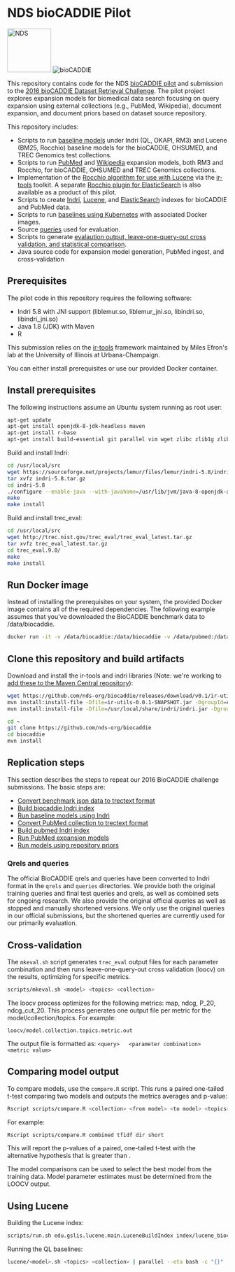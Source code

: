 # NDS bioCADDIE Pilot 

<img src="https://github.com/craig-willis/ndslabs/blob/master/docs/images/logos/NDS-badge.png" width="100" alt="NDS"> <img src="https://biocaddie.org/sites/default/files/biocaddie-logo.png" alt="bioCADDIE">

This repository contains code for the NDS [bioCADDIE pilot](https://biocaddie.org/expansion-models-biomedical-data-search) and submission to the [2016 bioCADDIE Dataset Retrieval Challenge](biocaddie.org/biocaddie-2016-dataset-retrieval-challenge). The pilot project explores expansion models for biomedical data search focusing on query expansion using external collections (e.g., PubMed, Wikipedia), document expansion, and document priors based on dataset source repository.

This repository includes:

* Scripts to run [baseline models](/baselines) under Indri (QL, OKAPI, RM3) and Lucene (BM25, Rocchio) baseline models for the bioCADDIE, OHSUMED, and TREC Genomics test collections.
* Scripts to run [PubMed](/pubmed) and [Wikipedia](/wikipedia) expansion models, both RM3 and Rocchio, for bioCADDIE, OHSUMED and TREC Genomics collections.
* Implementation of the [Rocchio algorithm for use with Lucene](https://github.com/uiucGSLIS/ir-tools/blob/master/src/main/java/edu/gslis/lucene/expansion/Rocchio.java) via the [ir-tools](https://github.com/uiucGSLIS/ir-tools/) toolkit. A separate [Rocchio plugin for ElasticSearch](https://github.com/nds-org/elasticsearch-queryexpansion-plugin) is also available as a product of this pilot.
* Scripts to create [Indri](/index), [Lucene](/index), and [ElasticSearch](/elasticsearch) indexes for bioCADDIE and PubMed data.
* Scripts to run [baselines using Kubernetes](/kubernetes) with associated Docker images.
* Source [queries](/queries) used for evaluation.
* Scripts to generate [evalaution output, leave-one-query-out cross validation, and statistical comparison](/scripts). 
* Java source code for expansion model generation, PubMed ingest, and cross-validation


## Prerequisites

The pilot code in this repository requires the following software:
* Indri 5.8 with JNI support (liblemur.so, liblemur_jni.so, libindri.so, libindri_jni.so)
* Java 1.8 (JDK) with Maven
* R

This submission relies on the [ir-tools](https://github.com/uiucGSLIS/ir-tools) framework maintained by Miles Efron's lab at the University of Illinois at Urbana-Champaign.

You can either install prerequisites or use our provided Docker container.

## Install prerequisites
The following instructions assume an Ubuntu system running as root user:

```bash
apt-get update
apt-get install openjdk-8-jdk-headless maven
apt-get install r-base
apt-get install build-essential git parallel vim wget zlibc zlib1g zlib1g-dev
```

Build and install Indri:
```bash
cd /usr/local/src
wget https://sourceforge.net/projects/lemur/files/lemur/indri-5.8/indri-5.8.tar.gz/download -O indri-5.8.tar.gz
tar xvfz indri-5.8.tar.gz
cd indri-5.8
./configure --enable-java --with-javahome=/usr/lib/jvm/java-8-openjdk-amd64
make 
make install
```

Build and install trec_eval:
```bash
cd /usr/local/src
wget http://trec.nist.gov/trec_eval/trec_eval_latest.tar.gz
tar xvfz trec_eval_latest.tar.gz
cd trec_eval.9.0/
make
make install
```

## Run Docker image
Instead of installing the prerequisites on your system, the provided Docker image contains all of the required dependencies. The following example assumes that you've downloaded the BioCADDIE benchmark data to /data/biocaddie.

```bash
docker run -it -v /data/biocaddie:/data/biocaddie -v /data/pubmed:/data/pubmed ndslabs/indri bash
```

## Clone this repository and build artifacts

Download and install the ir-tools and indri libraries (Note: we're working to [add these to the Maven Central repository](https://opensource.ncsa.illinois.edu/jira/browse/NDS-849)):
```bash
wget https://github.com/nds-org/biocaddie/releases/download/v0.1/ir-utils-0.0.1-SNAPSHOT.jar
mvn install:install-file -Dfile=ir-utils-0.0.1-SNAPSHOT.jar -DgroupId=edu.gslis -DartifactId=ir-utils -Dversion=0.0.1-SNAPSHOT -Dpackaging=jar
mvn install:install-file -Dfile=/usr/local/share/indri/indri.jar -DgroupId=indri -DartifactId=indri -Dversion=5.8 -Dpackaging=jar
```

```bash
cd ~
git clone https://github.com/nds-org/biocaddie
cd biocaddie
mvn install
```

## Replication steps

This section describes the steps to repeat our 2016 BioCADDIE challenge submissions. The basic steps are:

* [Convert benchmark json data to trectext format](/index)
* [Build biocaddie Indri index](/index)
* [Run baseline models using Indri](/baselines)
* [Convert PubMed collection to trectext format](/index)
* [Build pubmed Indri index](/index)
* [Run PubMed expansion models](/pubmed)
* [Run models using repository priors](/priors)

### Qrels and queries
The official BioCADDIE qrels and queries have been converted to Indri format in the ``qrels`` and ``queries`` directories.  We provide both the original training queries and final test queries and qrels, as well as combined sets for ongoing research.  We also provide the original official queries as well as stopped and manually shortened versions. We only use the original queries in our official submissions, but the shortened queries are currently used for our primarily evaluation.

## Cross-validation

The ``mkeval.sh`` script generates ``trec_eval`` output files for each parameter combination and then runs leave-one-query-out cross validation (loocv) on the results, optimizing for specific metrics.

```bash
scripts/mkeval.sh <model> <topics> <collection>
```

The loocv process optimizes for the following metrics: map, ndcg, P_20, ndcg_cut_20.  This process generates one output file per metric for the model/collection/topics.  For example:

``loocv/model.collection.topics.metric.out``

The output file is formatted as:
``<query>	<parameter combination> 	<metric value>``

## Comparing model output 
To compare models, use the ``compare.R`` script. This runs a paired one-tailed t-test comparing two models and outputs the metrics averages and p-value: 

```bash
Rscript scripts/compare.R <collection> <from model> <to model> <topics>
```

For example:
```bash
Rscript scripts/compare.R combined tfidf dir short
```

This will report the p-values of a paired, one-tailed t-test with the alternative hypothesis that <to model> is greater than <from model>.

The model comparisons can be used to select the best model from the training data.  Model parameter estimates must be determined from the LOOCV output.


## Using Lucene

Building the Lucene index:
```bash
scripts/run.sh edu.gslis.lucene.main.LuceneBuildIndex index/lucene_biocaddie.yaml
```

Running the QL baselines:
```bash
lucene/<model>.sh <topics> <collection> | parallel --eta bash -c "{}"
```
